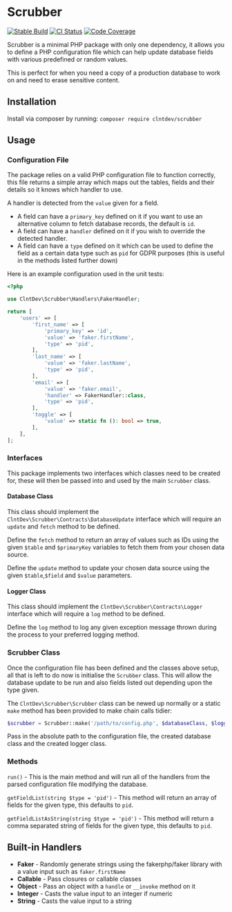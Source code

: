 # Scrubber
<p>
<a href="https://packagist.org/packages/clntdev/scrubber"><img src="https://poser.pugx.org/clntdev/scrubber/version" alt="Stable Build" /></a>
<a href="https://github.com/clnt/scrubber/actions"><img src="https://github.com/clnt/scrubber/actions/workflows/.github-actions.yml/badge.svg" alt="CI Status" /></a>
<a href="https://codecov.io/gh/clnt/scrubber"><img src="https://codecov.io/gh/clnt/scrubber/branch/production/graph/badge.svg?token=XD5TG940EV" alt="Code Coverage"/></a>
</p>
Scrubber is a minimal PHP package with only one dependency, it allows you to define a PHP configuration file which can help update database fields with various predefined or random values.

This is perfect for when you need a copy of a production database to work on and need to erase sensitive content.

## Installation

Install via composer by running: `composer require clntdev/scrubber`

## Usage

### Configuration File

The package relies on a valid PHP configuration file to function correctly, this file returns a simple array which maps out the tables, fields and their details so it knows which handler to use.

A handler is detected from the `value` given for a field.

- A field can have a `primary_key` defined on it if you want to use an alternative column to fetch database records, the default is `id`.
- A field can have a `handler` defined on it if you wish to override the detected handler.
- A field can have a `type` defined on it which can be used to define the field as a certain data type such as `pid` for GDPR purposes (this is useful in the methods listed further down)

Here is an example configuration used in the unit tests:

```php
<?php

use ClntDev\Scrubber\Handlers\FakerHandler;

return [
    'users' => [
        'first_name' => [
            'primary_key' => 'id',
            'value' => 'faker.firstName',
            'type' => 'pid',
        ],
        'last_name' => [
            'value' => 'faker.lastName',
            'type' => 'pid',
        ],
        'email' => [
            'value' => 'faker.email',
            'handler' => FakerHandler::class,
            'type' => 'pid',
        ],
        'toggle' => [
            'value' => static fn (): bool => true,
        ],
    ],
];
```

### Interfaces

This package implements two interfaces which classes need to be created for, these will then be passed into and used by the main `Scrubber` class.

#### Database Class

This class should implement the `ClntDev\Scrubber\Contracts\DatabaseUpdate` interface which will require an `update` and `fetch` method to be defined.

Define the `fetch` method to return an array of values such as IDs using the given `$table` and `$primaryKey` variables to fetch them from your chosen data source.

Define the `update` method to update your chosen data source using the given `$table`,`$field` and `$value` parameters.

#### Logger Class

This class should implement the `ClntDev\Scrubber\Contracts\Logger` interface which will require a `log` method to be defined.

Define the `log` method to log any given exception message thrown during the process to your preferred logging method.

### Scrubber Class

Once the configuration file has been defined and the classes above setup, all that is left to do now is initialise the `Scrubber` class. This will allow the database update to be run and also fields listed out depending upon the type given.

The `ClntDev\Scrubber\Scrubber` class can be newed up normally or a static `make` method has been provided to make chain calls tidier:

```php
$scrubber = Scrubber::make('/path/to/config.php', $databaseClass, $loggerClass)
```

Pass in the absolute path to the configuration file, the created database class and the created logger class.

### Methods

`run()` - This is the main method and will run all of the handlers from the parsed configuration file modifying the database.

`getFieldList(string $type = 'pid')` - This method will return an array of fields for the given type, this defaults to `pid`.

`getFieldListAsString(string $type = 'pid')` - This method will return a comma separated string of fields for the given type, this defaults to `pid`.

## Built-in Handlers

- **Faker** - Randomly generate strings using the fakerphp/faker library with a value input such as `faker.firstName`
- **Callable** - Pass closures or callable classes
- **Object** - Pass an object with a `handle` or `__invoke` method on it
- **Integer** - Casts the value input to an integer if numeric
- **String** - Casts the value input to a string


